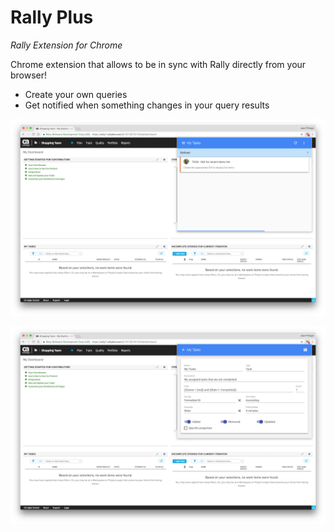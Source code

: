 # Rally Plus
_Rally Extension for Chrome_

Chrome extension that allows to be in sync with Rally directly from your browser!

* Create your own queries
* Get notified when something changes in your query results

![Query View](/images/rally-plus.png)

![Query Editor](/images/rally-plus-2.png)









